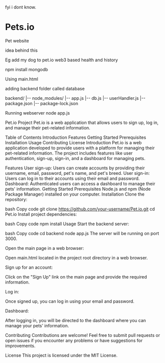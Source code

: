 fyi i dont know.

# Pets.io
Pet website

idea behind this

Eg add my dog to pet.io 
web3 based
health and history


npm install mongodb

Using main.html 

adding backend folder called database

backend/
|-- node_modules/
|-- app.js
|-- db.js
|-- userHandler.js
|-- package.json
|-- package-lock.json


Running webserver node app.js

Pet.io Project
Pet.io is a web application that allows users to sign up, log in, and manage their pet-related information.

Table of Contents
Introduction
Features
Getting Started
Prerequisites
Installation
Usage
Contributing
License
Introduction
Pet.io is a web application developed to provide users with a platform for managing their pet-related information. The project includes features like user authentication, sign-up, sign-in, and a dashboard for managing pets.

Features
User sign-up: Users can create accounts by providing their username, email, password, pet's name, and pet's breed.
User sign-in: Users can log in to their accounts using their email and password.
Dashboard: Authenticated users can access a dashboard to manage their pets' information.
Getting Started
Prerequisites
Node.js and npm (Node Package Manager) installed on your computer.
Installation
Clone the repository:

bash
Copy code
git clone https://github.com/your-username/Pet.io.git
cd Pet.io
Install project dependencies:

bash
Copy code
npm install
Usage
Start the backend server:

bash
Copy code
cd backend
node app.js
The server will be running on port 3000.

Open the main page in a web browser:

Open main.html located in the project root directory in a web browser.

Sign up for an account:

Click on the "Sign Up" link on the main page and provide the required information.

Log in:

Once signed up, you can log in using your email and password.

Dashboard:

After logging in, you will be directed to the dashboard where you can manage your pets' information.

Contributing
Contributions are welcome! Feel free to submit pull requests or open issues if you encounter any problems or have suggestions for improvements.

License
This project is licensed under the MIT License.
